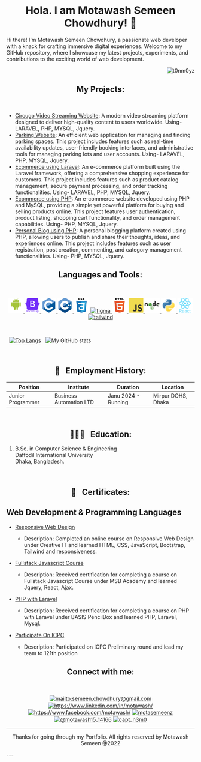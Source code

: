 <!--
[![Top Langs](https://github-readme-stats.vercel.app/api/top-langs/?username=T0nm0yZ)](https://github.com/T0nm0yZ/github-readme-stats)

**T0nm0yZ/T0nm0yZ** is a ✨ _special_ ✨ repository because its `README.md` (this file) appears on your GitHub profile.

Here are some ideas to get you started:

- 🔭 I’m currently working on ...
- 🌱 I’m currently learning ...
- 👯 I’m looking to collaborate on ...
- 🤔 I’m looking for help with ...
- 💬 Ask me about ...
- 📫 How to reach me: ...
- 😄 Pronouns: ...
- ⚡ Fun fact: ...

<p align="right"> <img src="https://komarev.com/ghpvc/?username=t0nm0yz&label=Profile%20views&color=0e75b6&style=flat" alt="t0nm0yz" /> </p>
-->

<h1 align="center"> Hola. I am Motawash Semeen Chowdhury! 👋 </h1>
<p>
Hi there! I'm Motawash Semeen Chowdhury, a passionate web developer with a knack for crafting immersive digital experiences. Welcome to my GitHub repository, where I showcase my latest projects, experiments, and contributions to the exciting world of web development. <p align="right"> <img src="https://komarev.com/ghpvc/?username=t0nm0yz&label=Profile%20views&color=0e75b6&style=flat" alt="t0nm0yz" /> </p>
</p>

<!-- About Me starts here
<h2  align="center">About me:</h2>
<br/>
<p>
I am a passionate web developer. I am improving my web development skills day by day. From frontend magic to backend wizardry, I love diving deep into the intricacies of code to bring ideas to life. Every day I want to learn something new and share my knowledge with others.
</p>

About Me ends here  -->

<!-- My Projects Starts here  -->
<h2  align="center">My Projects:</h2>
<br/>

- [Circugo Video Streaming Website](https://www.circugo.com): A modern video streaming platform designed to deliver high-quality content to users worldwide. Using- LARAVEL, PHP, MYSQL, Jquery.
- [Parking Website](https://github.com/Motawash-Semeen/Parking-Website): An efficient web application for managing and finding parking spaces. This project includes features such as real-time availability updates, user-friendly booking interfaces, and administrative tools for managing parking lots and user accounts. Using- LARAVEL, PHP, MYSQL, Jquery.
- [Ecommerce using Laravel](https://github.com/Motawash-Semeen/ecom-laravel): An e-commerce platform built using the Laravel framework, offering a comprehensive shopping experience for customers. This project includes features such as product catalog management, secure payment processing, and order tracking functionalities. Using- LARAVEL, PHP, MYSQL, Jquery.
- [Ecommerce using PHP](https://github.com/Motawash-Semeen/CMS-PHP): An e-commerce website developed using PHP and MySQL, providing a simple yet powerful platform for buying and selling products online. This project features user authentication, product listing, shopping cart functionality, and order management capabilities. Using- PHP, MYSQL, Jquery.
- [Personal Blog using PHP](https://github.com/Motawash-Semeen/ecommerce-PHP/tree/master/public): A personal blogging platform created using PHP, allowing users to publish and share their thoughts, ideas, and experiences online. This project includes features such as user registration, post creation, commenting, and category management functionalities. Using- PHP, MYSQL, Jquery.

<!-- My Projects end here  -->

<h2 align="center">Languages and Tools:</h2>
<br/>

<p  align="center"> <a href="https://developer.android.com" target="_blank" rel="noreferrer"> <img src="https://raw.githubusercontent.com/devicons/devicon/master/icons/android/android-original-wordmark.svg" alt="android" width="40" height="40"/> </a> <a href="https://getbootstrap.com" target="_blank" rel="noreferrer"> <img src="https://raw.githubusercontent.com/devicons/devicon/master/icons/bootstrap/bootstrap-plain-wordmark.svg" alt="bootstrap" width="40" height="40"/> </a> <a href="https://www.cprogramming.com/" target="_blank" rel="noreferrer"> <img src="https://raw.githubusercontent.com/devicons/devicon/master/icons/c/c-original.svg" alt="c" width="40" height="40"/> </a> <a href="https://www.w3schools.com/cpp/" target="_blank" rel="noreferrer"> <img src="https://raw.githubusercontent.com/devicons/devicon/master/icons/cplusplus/cplusplus-original.svg" alt="cplusplus" width="40" height="40"/> </a> <a href="https://www.w3schools.com/css/" target="_blank" rel="noreferrer"> <img src="https://raw.githubusercontent.com/devicons/devicon/master/icons/css3/css3-original-wordmark.svg" alt="css3" width="40" height="40"/> </a> <a href="https://www.figma.com/" target="_blank" rel="noreferrer"> <img src="https://www.vectorlogo.zone/logos/figma/figma-icon.svg" alt="figma" width="40" height="40"/> </a> <a href="https://www.w3.org/html/" target="_blank" rel="noreferrer"> <img src="https://raw.githubusercontent.com/devicons/devicon/master/icons/html5/html5-original-wordmark.svg" alt="html5" width="40" height="40"/> </a> <a href="https://developer.mozilla.org/en-US/docs/Web/JavaScript" target="_blank" rel="noreferrer"> <img src="https://raw.githubusercontent.com/devicons/devicon/master/icons/javascript/javascript-original.svg" alt="javascript" width="40" height="40"/> </a> <a href="https://nodejs.org" target="_blank" rel="noreferrer"> <img src="https://raw.githubusercontent.com/devicons/devicon/master/icons/nodejs/nodejs-original-wordmark.svg" alt="nodejs" width="40" height="40"/> </a><a href="https://www.python.org" target="_blank" rel="noreferrer"> <img src="https://raw.githubusercontent.com/devicons/devicon/master/icons/python/python-original.svg" alt="python" width="40" height="40"/> </a> <a href="https://reactjs.org/" target="_blank" rel="noreferrer"> <img src="https://raw.githubusercontent.com/devicons/devicon/master/icons/react/react-original-wordmark.svg" alt="react" width="40" height="40"/> </a> <a href="https://tailwindcss.com/" target="_blank" rel="noreferrer"> <img src="https://www.vectorlogo.zone/logos/tailwindcss/tailwindcss-icon.svg" alt="tailwind" width="40" height="40"/> </a>  </p>

<br/>
<!-- github stats starts here  -->

&nbsp; [![Top Langs](https://github-readme-stats.vercel.app/api/top-langs/?username=Motawash-Semeen)](https://github.com/anuraghazra/github-readme-stats) &nbsp; ![My GitHub stats](https://github-readme-stats.vercel.app/api?username=Motawash-Semeen&show_icons=true)

<!-- [![My GitHub stats](https://github-readme-stats.vercel.app/api?username=Motawash-Semeen)](https://github.com/anuraghazra/github-readme-stats) -->


<br/>
<!-- work experience section starts here  -->

<!-- ### 💼 &nbsp; Employment History -->
<h2 align="center">💼 &nbsp; Employment History:</h2>

| Position            | Institute                                   | Duration            | Location           |
| ------------------- | ------------------------------------------- | ------------------- | ------------------ |
| Junior Programmer   | Business Automation LTD                     | Janu 2024 - Running | Mirpur DOHS, Dhaka |


<br />
<!-- work experience section ends here  -->
<!-- education section starts here  -->

<!-- ### 👨🏻‍🎓 &nbsp; Education -->
<h2 align="center">👨🏻‍🎓 &nbsp; Education:</h2>

1. B.Sc. in Computer Science & Engineering  
   Daffodil International University  
   Dhaka, Bangladesh.

<br />

<!-- education section ends here  -->

<!-- ## Certificates -->
<h2 align="center">📑 &nbsp; Certificates:</h2>

## Web Development & Programming Languages

- [Responsive Web Design](https://drive.google.com/file/d/1wwoMqskuihZ8IbcxbhnSCgNmvXJWNghu/view?usp=drive_link)
  - Description: Completed an online course on Responsive Web Design under Creative IT and learned HTML, CSS, JavaScript, Bootstrap, Tailwind and responsiveness.

- [Fullstack Javascript Course](https://drive.google.com/file/d/1ABCOdTODNEUAxDwRxqMnW9Rhk36C2L81/view?usp=drive_link)
  - Description: Received certification for completing a course on Fullstack Javascript Course under MSB Academy and learned Jquery, React, Ajax.

- [PHP with Laravel](https://drive.google.com/file/d/1UKf9qoo6vBtje-bN1cXuXBDBsMPrafAh/view?usp=drive_link)
  - Description: Received certification for completing a course on PHP with Laravel under BASIS PencilBox and learned PHP, Laravel, Mysql.

- [Participate On ICPC](https://drive.google.com/file/d/14tNuLdjAmPACXUPkUO77dU5tPZKJ-Ejb/view?usp=drive_link)
  - Description: Participated on ICPC Preliminary round and lead my team to 121th position


<!-- my sports and game section starts here

### Sports / Game / Activities / Hobby:

-  ⚽ Football, 🏏 Cricket, 🏸 Badminton, 🏐 Volleyball
-  🏃‍♂️ Running, 🚶‍♂️ Walking
- ✈️ Travelling

<br />
my sports and games section ends here  -->


<!-- Contact Me starts here  -->

<h2  align="center">Connect with me:</h2>
<br/>

<p align="center">
<a href="mailto:semeen.chowdhury@gmail.com" target="blank"><img align="center" src="https://cdn4.iconfinder.com/data/icons/social-media-logos-6/512/112-gmail_email_mail-512.png" alt="mailto:semeen.chowdhury@gmail.com" height="30" width="40" /></a>
<a href="https://www.linkedin.com/in/motawash/" target="blank"><img align="center" src="https://raw.githubusercontent.com/rahuldkjain/github-profile-readme-generator/master/src/images/icons/Social/linked-in-alt.svg" alt="https://www.linkedin.com/in/motawash/" height="30" width="40" /></a>
<a href="https://www.facebook.com/motawash/" target="blank"><img align="center" src="https://raw.githubusercontent.com/rahuldkjain/github-profile-readme-generator/master/src/images/icons/Social/facebook.svg" alt="https://www.facebook.com/motawash/" height="30" width="40" /></a>
 <a href="https://www.codechef.com/users/motasemeenz" target="blank"><img align="center" src="https://static.uacdn.net/thumbnail/external-app-icons/ce4fd2180646452aa0b03c3ffa3ef8e2.png" alt="motasemeenz" height="30" width="40" /></a>
<a href="https://www.hackerrank.com/@motawash15_14166" target="blank"><img align="center" src="https://raw.githubusercontent.com/rahuldkjain/github-profile-readme-generator/master/src/images/icons/Social/hackerrank.svg" alt="@motawash15_14166" height="30" width="40" /></a>
<a href="https://codeforces.com/profile/capt_n3m0" target="blank"><img align="center" src="https://raw.githubusercontent.com/rahuldkjain/github-profile-readme-generator/master/src/images/icons/Social/codeforces.svg" alt="capt_n3m0" height="30" width="40" /></a>
</p>

<!-- Contact Me end here  -->

<!-- Get In touch section starts here 
<h2 align="center">Get in Touch:</h2>
Let's collaborate! Reach out via:

- Email: [semeen.chowdhury@gmail.com](mailto:semeen.chowdhury@gmail.com)
- LinkedIn: [My LinkedIn Profile](https://www.linkedin.com/in/motawash/)

Let's bring ideas to life together!

 Get In touch section ends here  -->

---
<p align="center"> Thanks for going through my Portfolio.
All rights reserved by Motawash Semeen @2022</p>
---





